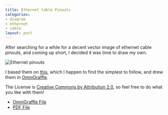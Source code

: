 ```yaml
--- 
title: Ethernet Cable Pinouts
categories: 
- diagram
- ethernet
- cable
layout: post
---
```

After searching for a while for a decent vector image of ethernet cable pinouts, and coming up short, I decided it was time to draw my own.

![Ethernet pinouts](http://files.hackerific.net/ethernet_cables.png "Ethernet cables")

I based them on [this](http://technical.philex.com/networks/web/explain/images/cabst.jpg "Ethernet cable pinout"), which I happen to find the simplest to follow, and drew them in [OmniGraffle](http://www.omnigroup.com/applications/OmniGraffle/ "The Omni Group - OmniGraffle").

The License is [Creative Commons by Attribution 2.0](http://creativecommons.org/licenses/by/2.0/ "Creative Commons Attribution 2.0 Generic"), so feel free to do what you like with them!

  * [OmniGraffle File](http://files.hackerific.net/ethernet_cables.graffle.zip "Ethernet Cables")
  * [PDF File](http://files.my-mili.eu/ethernet_cables.pdf "Ethernet Cables")
